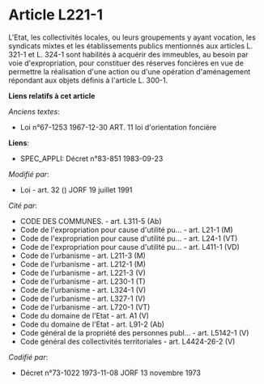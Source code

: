 # Article L221-1

L'Etat, les collectivités locales, ou leurs groupements y ayant vocation, les syndicats mixtes et les établissements publics
mentionnés aux articles L. 321-1 et L. 324-1 sont habilités à acquérir des immeubles, au besoin par voie d'expropriation,
pour constituer des réserves foncières en vue de permettre la réalisation d'une action ou d'une opération d'aménagement
répondant aux objets définis à l'article L. 300-1.

**Liens relatifs à cet article**

_Anciens textes_:

  - Loi n°67-1253 1967-12-30 ART. 11 loi d'orientation foncière

**Liens**:

  - SPEC_APPLI: Décret n°83-851 1983-09-23

_Modifié par_:

  - Loi - art. 32 () JORF 19 juillet 1991

_Cité par_:

  - CODE DES COMMUNES. - art. L311-5 (Ab)
  - Code de l'expropriation pour cause d'utilité pu... - art. L21-1 (M)
  - Code de l'expropriation pour cause d'utilité pu... - art. L24-1 (VT)
  - Code de l'expropriation pour cause d'utilité pu... - art. L411-1 (VD)
  - Code de l'urbanisme - art. L211-3 (M)
  - Code de l'urbanisme - art. L212-1 (M)
  - Code de l'urbanisme - art. L221-3 (V)
  - Code de l'urbanisme - art. L230-1 (T)
  - Code de l'urbanisme - art. L324-1 (V)
  - Code de l'urbanisme - art. L327-1 (V)
  - Code de l'urbanisme - art. L720-1 (VT)
  - Code du domaine de l'Etat - art. A1 (V)
  - Code du domaine de l'Etat - art. L91-2 (Ab)
  - Code général de la propriété des personnes publ... - art. L5142-1 (V)
  - Code général des collectivités territoriales - art. L4424-26-2 (V)

_Codifié par_:

  - Décret n°73-1022 1973-11-08 JORF 13 novembre 1973
